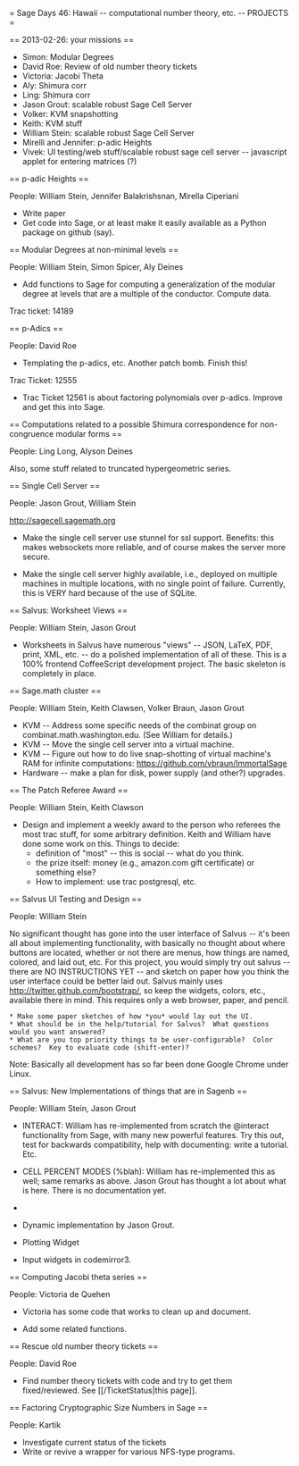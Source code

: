 = Sage Days 46: Hawaii -- computational number theory, etc. -- PROJECTS =

== 2013-02-26: your missions ==

 * Simon: Modular Degrees
 * David Roe: Review of old number theory tickets
 * Victoria: Jacobi Theta
 * Aly: Shimura corr
 * Ling: Shimura corr
 * Jason Grout: scalable robust Sage Cell Server
 * Volker: KVM snapshotting
 * Keith: KVM stuff
 * William Stein: scalable robust Sage Cell Server
 * Mirelli and Jennifer: p-adic Heights
 * Vivek: UI testing/web stuff/scalable robust sage cell server -- javascript applet for entering matrices (?)

== p-adic Heights ==

People: William Stein, Jennifer Balakrishsnan, Mirella Ciperiani

 * Write paper
 * Get code into Sage, or at least make it easily available as a Python package on github (say).

== Modular Degrees at non-minimal levels ==

People: William Stein, Simon Spicer, Aly Deines

 * Add functions to Sage for computing a generalization of the modular degree at levels that are a multiple of the conductor.  Compute data.  

Trac ticket: 14189

== p-Adics ==

People: David Roe

  * Templating the p-adics, etc.  Another patch bomb.   Finish this!

Trac Ticket: 12555

  * Trac Ticket 12561 is about factoring polynomials over p-adics.  Improve and get this into Sage.

== Computations related to a possible Shimura correspondence for non-congruence modular forms ==

People: Ling Long, Alyson Deines

Also, some stuff related to truncated hypergeometric series. 

== Single Cell Server ==

People: Jason Grout, William Stein

http://sagecell.sagemath.org

 * Make the single cell server use stunnel for ssl support.  Benefits: this makes websockets more reliable, and of course makes the server more secure.

 * Make the single cell server highly available, i.e., deployed on multiple machines in multiple locations, with no single point of failure.  Currently, this is VERY hard because of the use of SQLite.

== Salvus: Worksheet Views ==

People: William Stein, Jason Grout

 * Worksheets in Salvus have numerous "views" -- JSON, LaTeX, PDF, print, XML, etc. -- do a polished implementation of all of these.  This is a 100% frontend CoffeeScript development project.  The basic skeleton is completely in place.

== Sage.math cluster ==

People: William Stein, Keith Clawsen, Volker Braun, Jason Grout

  * KVM -- Address some specific needs of the combinat group on combinat.math.washington.edu.  (See William for details.)
  * KVM -- Move the single cell server into a virtual machine.
  * KVM -- Figure out how to do live snap-shotting of virtual machine's RAM for infinite computations:
    https://github.com/vbraun/ImmortalSage
  * Hardware -- make a plan for disk, power supply (and other?) upgrades. 

== The Patch Referee Award ==

People: William Stein, Keith Clawson

  * Design and implement a weekly award to the person who referees the most trac stuff, for some arbitrary definition.  Keith and William have done some work on this. Things to decide:
     * definition of "most" -- this is social -- what do you think.
     * the prize itself: money (e.g., amazon.com gift certificate) or something else?
     * How to implement: use trac postgresql, etc.

== Salvus UI Testing and Design ==

People: William Stein

No significant thought has gone into the user interface of Salvus -- it's been all about implementing functionality, with basically no thought about where buttons are located, whether or not there are menus, how things are named, colored, and laid out, etc.  For this project, you would simply try out salvus -- there are NO INSTRUCTIONS YET -- and sketch on paper how you think the user interface could be better laid out.    Salvus mainly uses http://twitter.github.com/bootstrap/, so keep the widgets, colors, etc., available there in mind.  This requires only a web browser, paper, and pencil.   

    * Make some paper sketches of how *you* would lay out the UI. 
    * What should be in the help/tutorial for Salvus?  What questions would you want answered?
    * What are you top priority things to be user-configurable?  Color schemes?  Key to evaluate code (shift-enter)?

Note: Basically all development has so far been done Google Chrome under Linux. 

== Salvus: New Implementations of things that are in Sagenb ==

People: William Stein, Jason Grout

 * INTERACT: William has re-implemented from scratch the @interact functionality from Sage, with many new powerful features.  Try this out, test for backwards compatibility, help with documenting: write a tutorial.  Etc. 

 * CELL PERCENT MODES (%blah): William has re-implemented this as well; same remarks as above.  Jason Grout has thought a lot about what is here.   There is no documentation yet. 
-
 * Dynamic implementation by Jason Grout.

 * Plotting Widget

 * Input widgets in codemirror3.


== Computing Jacobi theta series ==

People: Victoria de Quehen

 * Victoria has some code that works to clean up and document.

 * Add some related functions.

== Rescue old number theory tickets ==

People: David Roe

 * Find number theory tickets with code and try to get them fixed/reviewed.  See [[/TicketStatus|this page]].

== Factoring Cryptographic Size Numbers in Sage ==

People: Kartik

  * Investigate current status of the tickets
  * Write or revive a wrapper for various NFS-type programs.

